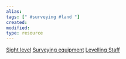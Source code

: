 ```yaml
---
alias: 
tags: [" #surveying #land "]
created: 
modified:
type: resource
---
```


[Sight level](https://www.amazon.com/Johnson-Level-Tool-80-5556-Contractor/dp/B000KKWQ9S)
[Surveying equipment](https://www.facebook.com/marketplace/item/1276721446153770/?ref=search&referral_code=marketplace_search&referral_story_type=post&tracking=browse_serp%3A18bb5fa2-02fa-4b36-b068-6489843c9357)
[Levelling Staff](https://www.facebook.com/marketplace/108709432486158/search?query=levelling%20staff)